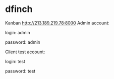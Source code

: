 # dfinch
Kanban http://213.189.219.78:8000
Admin account:

login: admin

password: admin

Client test account:

login: test

password: test
